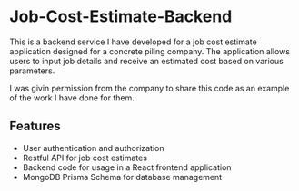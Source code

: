 # Job-Cost-Estimate-Backend

This is a backend service I have developed for a job cost estimate application designed for a concrete piling company. 
The application allows users to input job details and receive an estimated cost based on various parameters.

I was givin permission from the company to share this code as an example of the work I have done for them.

## Features
- User authentication and authorization
- Restful API for job cost estimates
- Backend code for usage in a React frontend application
- MongoDB Prisma Schema for database management
